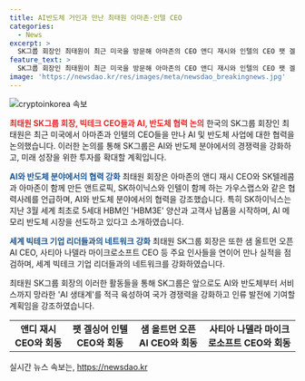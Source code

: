 ```yaml
---
title: AI반도체 거인과 만난 최태원 아마존·인텔 CEO
categories:
  - News
excerpt: >
  SK그룹 회장인 최태원이 최근 미국을 방문해 아마존의 CEO 앤디 재시와 인텔의 CEO 팻 겔싱어를 만나 AI 및 반도체 협력을 논의했다. 최 회장은 이들과의 회동 사진을 SNS에 올리며 AI 반도체 최전방의 거인들이라며 기대와 도전을 밝혔다. 또한, SK그룹은 2026년까지 80조원을 투자해 AI·반도체 등 미래 성장 분야에 주력할 계획이며, SK하이닉스는 82조원을 투자해 AI 관련 사업분야에 주력할 예정이다. 최 회장은 또한 SK하이닉스의 AI 자회사 가우스랩스를 방문해 박람회를 통해 AI를 활용한 반도체 제조혁신에 대해 논의하고, 사업동향을 점검했다.
feature_text: >
  SK그룹 회장인 최태원이 최근 미국을 방문해 아마존의 CEO 앤디 재시와 인텔의 CEO 팻 겔싱어를 만나 AI 및 반도체 협력을 논의했다. 최 회장은 이들과의 회동 사진을 SNS에 올리며 AI 반도체 최전방의 거인들이라며 기대와 도전을 밝혔다. 또한, SK그룹은 2026년까지 80조원을 투자해 AI·반도체 등 미래 성장 분야에 주력할 계획이며, SK하이닉스는 82조원을 투자해 AI 관련 사업분야에 주력할 예정이다. 최 회장은 또한 SK하이닉스의 AI 자회사 가우스랩스를 방문해 박람회를 통해 AI를 활용한 반도체 제조혁신에 대해 논의하고, 사업동향을 점검했다.
image: 'https://newsdao.kr/res/images/meta/newsdao_breakingnews.jpg'
---
```


<p><img src="https://newsdao.kr/res/images/meta/newsdao_breakingnews.jpg" alt="cryptoinkorea 속보" /></p>

<p><b><span style="color: #ee2323;">최태원 SK그룹 회장, 빅테크 CEO들과 AI, 반도체 협력 논의</span></b>
한국의 SK그룹 회장인 최태원은 최근 미국에서 아마존과 인텔의 CEO들을 만나 AI 및 반도체 사업에 대한 협력을 논의했습니다. 이러한 논의를 통해 SK그룹은 AI와 반도체 분야에서의 경쟁력을 강화하고, 미래 성장을 위한 투자를 확대할 계획입니다.</p>

<p><b><span style="color: #1a5490;">AI와 반도체 분야에서의 협력 강화</span></b>
최태원 회장은 아마존의 앤디 재시 CEO와 SK텔레콤과 아마존이 함께 만든 앤트로픽, SK하이닉스와 인텔이 함께 하는 가우스랩스와 같은 협력사례를 언급하며, AI와 반도체 분야에서의 협력을 강조했습니다. 특히 SK하이닉스는 지난 3월 세계 최초로 5세대 HBM인 'HBM3E' 양산과 고객사 납품을 시작하며, AI 메모리 반도체 시장을 선도하고 있다고 소개하였습니다.</p>

<p><b><span style="color: #1a5490;">세계 빅테크 기업 리더들과의 네트워크 강화</span></b>
최태원 SK그룹 회장은 또한 샘 올트먼 오픈AI CEO, 사티아 나델라 마이크로소프트 CEO 등 주요 인사들을 연이어 만나 실적을 점검하며, 세계 빅테크 기업 리더들과의 네트워크를 강화하였습니다.</p>

<p>최태원 SK그룹 회장의 이러한 활동들을 통해 SK그룹은 앞으로도 AI와 반도체부터 서비스까지 망라한 'AI 생태계'를 적극 육성하여 국가 경쟁력을 강화하고 인류 발전에 기여할 계획임을 강조하였습니다.</p>

<table>
    <tr>
        <td style="text-align: center; height: 17px;"><b>앤디 재시 CEO와 회동</b></td>
        <td style="text-align: center; height: 17px;"><b>팻 겔싱어 인텔 CEO와 회동</b></td>
        <td style="text-align: center; height: 17px;"><b>샘 올트먼 오픈AI CEO와 회동</b></td>
        <td style="text-align: center; height: 17px;"><b>사티아 나델라 마이크로소프트 CEO와 회동</b></td>
    </tr>
</table>
실시간 뉴스 속보는, <a href="https://newsdao.kr" rel="dofollow">https://newsdao.kr</a>


